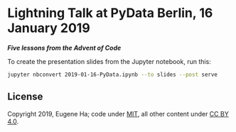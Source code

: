 # Lightning Talk at PyData Berlin, 16 January 2019

**_Five lessons from the Advent of Code_**

To create the presentation slides from the Jupyter notebook, run this:

```sh
jupyter nbconvert 2019-01-16-PyData.ipynb --to slides --post serve
```
## License

Copyright 2019, Eugene Ha; code under [MIT](https://opensource.org/licenses/MIT), all other content under [CC BY 4.0](https://creativecommons.org/licenses/by/4.0/).
